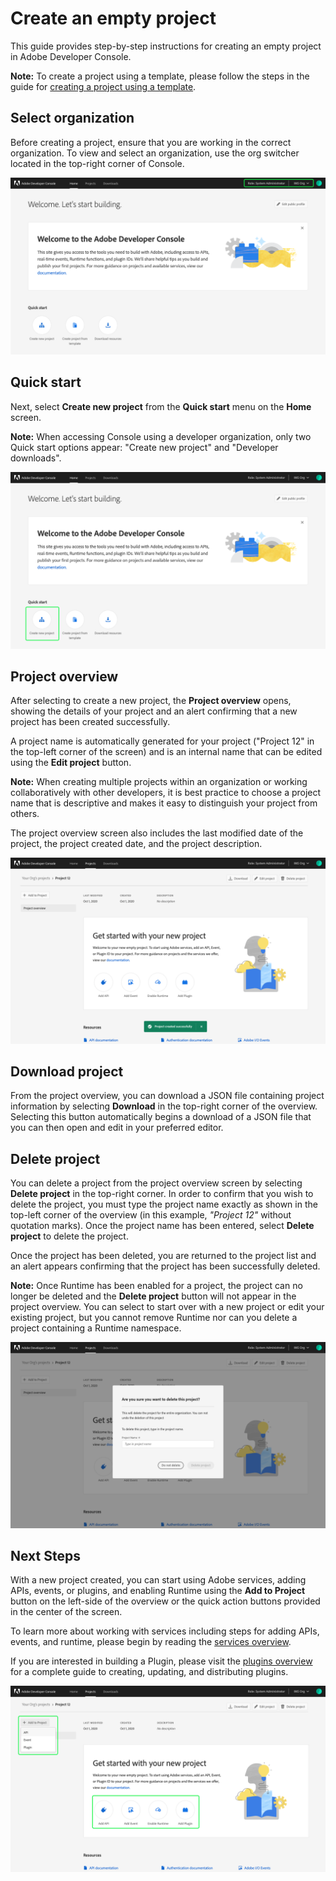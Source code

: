 # Create an empty project

This guide provides step-by-step instructions for creating an empty project in Adobe Developer Console.

**Note:** To create a project using a template, please follow the steps in the guide for [creating a project using a template](projects-template.md).

## Select organization

Before creating a project, ensure that you are working in the correct organization. To view and select an organization, use the org switcher located in the top-right corner of Console.

![Organization switcher in Console](../../images/switch-organizations.png)

## Quick start

Next, select **Create new project** from the **Quick start** menu on the **Home** screen.

**Note:** When accessing Console using a developer organization, only two Quick start options appear: "Create new project" and "Developer downloads".

![](../../images/create-new-project-quick-start.png)

## Project overview

After selecting to create a new project, the **Project overview** opens, showing the details of your project and an alert confirming that a new project has been created successfully.

A project name is automatically generated for your project ("Project 12" in the top-left corner of the screen) and is an internal name that can be edited using the **Edit project** button.

**Note:** When creating multiple projects within an organization or working collaboratively with other developers, it is best practice to choose a project name that is descriptive and makes it easy to distinguish your project from others.

The project overview screen also includes the last modified date of the project, the project created date, and the project description.

![](../../images/new-project-created.png)

## Download project

From the project overview, you can download a JSON file containing project information by selecting **Download** in the top-right corner of the overview. Selecting this button automatically begins a download of a JSON file that you can then open and edit in your preferred editor.

## Delete project

You can delete a project from the project overview screen by selecting **Delete project** in the top-right corner. In order to confirm that you wish to delete the project, you must type the project name exactly as shown in the top-left corner of the overview (in this example, *"Project 12"* without quotation marks). Once the project name has been entered, select **Delete project** to delete the project.

Once the project has been deleted, you are returned to the project list and an alert appears confirming that the project has been successfully deleted.

**Note:** Once Runtime has been enabled for a project, the project can no longer be deleted and the **Delete project** button will not appear in the project overview. You can select to start over with a new project or edit your existing project, but you cannot remove Runtime nor can you delete a project containing a Runtime namespace.

![](../../images/project-delete.png)

## Next Steps

With a new project created, you can start using Adobe services, adding APIs, events, or plugins, and enabling Runtime using the **Add to Project** button on the left-side of the overview or the quick action buttons provided in the center of the screen.

To learn more about working with services including steps for adding APIs, events, and runtime, please begin by reading the [services overview](../services/index.md).

If you are interested in building a Plugin, please visit the [plugins overview](../plugins/index.md) for a complete guide to creating, updating, and distributing plugins.

![](../../images/empty-project-add-to-project.png)
